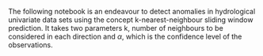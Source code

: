 The following notebook is an endeavour to detect anomalies in hydrological univariate data sets using the concept k-nearest-neighbour sliding window prediction. It takes two parameters k, number of neighbours to be considered in each direction and $\alpha$, which is the confidence level of the observations.
